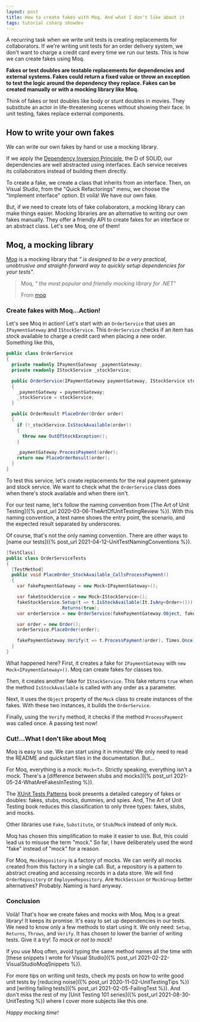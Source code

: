```yaml
---
layout: post
title: How to create fakes with Moq. And what I don't like about it
tags: tutorial csharp showdev
---
```


A recurring task when we write unit tests is creating replacements for collaborators. If we're writing unit tests for an order delivery system, we don't want to charge a credit card every time we run our tests. This is how we can create fakes using Moq.

**Fakes or test doubles are testable replacements for dependencies and external systems. Fakes could return a fixed value or throw an exception to test the logic around the dependency they replace. Fakes can be created manually or with a mocking library like Moq.**

Think of fakes or test doubles like body or stunt doubles in movies. They substitute an actor in life-threatening scenes without showing their face. In unit testing, fakes replace external components.

## How to write your own fakes

We can write our own fakes by hand or use a mocking library.

If we apply the [Dependency Inversion Principle](https://en.wikipedia.org/wiki/Dependency_inversion_principle), the D of SOLID, our dependencies are well abstracted using interfaces. Each service receives its collaborators instead of building them directly.

To create a fake, we create a class that inherits from an interface. Then, on Visual Studio, from the "Quick Refactorings" menu, we choose the "Implement interface" option. Et voilà! We have our own fake.

But, if we need to create lots of fake collaborators, a mocking library can make things easier. Mocking libraries are an alternative to writing our own fakes manually. They offer a friendly API to create fakes for an interface or an abstract class. Let's see Moq, one of them!

## Moq, a mocking library

[Moq](https://github.com/Moq/moq4) is a mocking library that _" is designed to be a very practical, unobtrusive and straight-forward way to quickly setup dependencies for your tests"_.

> Moq, _" the most popular and friendly mocking library for .NET"_
>
> From [moq](https://github.com/Moq/moq4#moq)

### Create fakes with Moq...Action!

Let's see Moq in action! Let's start with an `OrderService` that uses an `IPaymentGateway` and  `IStockService`. This `OrderService` checks if an item has stock available to charge a credit card when placing a new order. Something like this, 

```csharp
public class OrderService 
{
  private readonly IPaymentGateway _paymentGateway;
  private readonly IStockService _stockService;

  public OrderService(IPaymentGateway paymentGateway, IStockService stockService)
  {
    _paymentGateway = paymentGateway;
    _stockService = stockService;
  }

  public OrderResult PlaceOrder(Order order)
  {
    if (!_stockService.IsStockAvailable(order))
    {
      throw new OutOfStockException();
    }

    _paymentGateway.ProcessPayment(order);
    return new PlaceOrderResult(order);
  }
}
```

To test this service, let's create replacements for the real payment gateway and stock service. We want to check what the `OrderService` class does when there's stock available and when there isn't.

For our test name, let's follow the naming convention from [The Art of Unit Testing]({% post_url 2020-03-06-TheArtOfUnitTestingReview %}). With this naming convention, a test name shows the entry point, the scenario, and the expected result separated by underscores.

Of course, that's not the only naming convention. There are other ways to [name our tests]({% post_url 2021-04-12-UnitTestNamingConventions %}).

```csharp
[TestClass]
public class OrderServiceTests
{
  [TestMethod]
  public void PlaceOrder_StockAvailable_CallsProcessPayment()
  {
    var fakePaymentGateway = new Mock<IPaymentGateway>();

    var fakeStockService = new Mock<IStockService>();
    fakeStockService.Setup(t => t.IsStockAvailable(It.IsAny<Order>()))
                    .Returns(true);
    var orderService = new OrderService(fakePaymentGateway.Object, fakeStockService.Object);

    var order = new Order();
    orderService.PlaceOrder(order);

    fakePaymentGateway.Verify(t => t.ProcessPayment(order), Times.Once);
  }
}
```

What happened here? First, it creates a fake for `IPaymentGateway` with `new Mock<IPaymentGateway>()`. Moq can create fakes for classes too.

Then, it creates another fake for `IStockService`. This fake returns `true` when the method `IsStockAvailable` is called with any order as a parameter.

Next, it uses the `Object` property of the `Mock` class to create instances of the fakes. With these two instances, it builds the `OrderService`.

Finally, using the `Verify` method, it checks if the method `ProcessPayment` was called once. A passing test now!

### Cut!...What I don't like about Moq

Moq is easy to use. We can start using it in minutes! We only need to read the README and quickstart files in the documentation. But...

For Moq, everything is a mock: `Mock<T>`. Strictly speaking, everything isn't a mock. There's a [difference between stubs and mocks]({% post_url 2021-05-24-WhatAreFakesInTesting %}).

The [XUnit Tests Patterns](http://xunitpatterns.com/Mocks,%20Fakes,%20Stubs%20and%20Dummies.html) book presents a detailed category of fakes or doubles: fakes, stubs, mocks, dummies, and spies. And, The Art of Unit Testing book reduces this classification to only three types: fakes, stubs, and mocks.

Other libraries use `Fake`, `Substitute`, or `Stub`/`Mock` instead of only `Mock`.

Moq has chosen this simplification to make it easier to use. But, this could lead us to misuse the term "mock." So far, I have deliberately used the word "fake" instead of "mock" for a reason.

For Moq, `MockRepository` is a factory of mocks. We can verify all mocks created from this factory in a single call. But, a repository is a pattern to abstract creating and accessing records in a data store. We will find `OrderRepository` or `EmployeeRepository`. Are `MockSession` or `MockGroup` better alternatives? Probably. Naming is hard anyway.

### Conclusion

Voilà! That's how we create fakes and mocks with Moq. Moq is a great library! It keeps its promise. It's easy to set up dependencies in our tests. We need to know only a few methods to start using it. We only need: `Setup`, `Returns`, `Throws`, and `Verify`. It has chosen to lower the barrier of writing tests. Give it a try! _To mock or not to mock!_

If you use Moq often, avoid typing the same method names all the time with [these snippets I wrote for Visual Studio]({% post_url 2021-02-22-VisualStudioMoqSnippets %}).

For more tips on writing unit tests, check my posts on how to write good unit tests by [reducing noise]({% post_url 2020-11-02-UnitTestingTips %}) and [writing failing tests]({% post_url 2021-02-05-FailingTest %}).  And don't miss the rest of my [Unit Testing 101 series]({% post_url 2021-08-30-UnitTesting %}) where I cover more subjects like this one.

_Happy mocking time!_